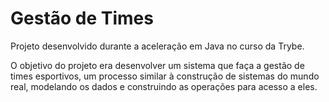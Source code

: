 # Gestão de Times

Projeto desenvolvido durante a aceleração em Java no curso da Trybe.

O objetivo do projeto era desenvolver um sistema que faça a gestão de times esportivos, um processo similar à construção de sistemas do mundo real, modelando os dados e construindo as operações para acesso a eles.
